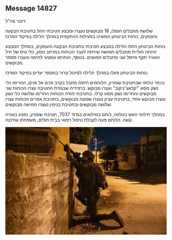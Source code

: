 ## Message 14827

דובר צה"ל:

שלושה מחבלים חוסלו, 18 מבוקשים נעצרו ומבצע חטיבתי החל בחטיבת הבקעה והעמקים, כוחות הביטחון המשיכו בפעילות ההתקפית במהלך הלילה בפיקוד המרכז

כוחות הביטחון החלו הלילה במבצע חטיבתי בחטיבת הבקעה והעמקים, במהלך המבצע זוהתה חוליית מחבלים חמושה שירתה לעבר הכוחות במרחב טמון, כלי טיס של חיל האוויר תקף וחיסל שני מחבלים חמושים. בנוסף, הוחרמו אמצעי לחימה ונעצרו מספר מבוקשים.

כוחות הביטחון פעלו במהלך הלילה לסיכול טרור במספר יעדים בפיקוד המרכז.

בכפר טלוזה שבחטיבת שומרון, הלוחמים חיסלו מחבל בקרב פנים אל פנים, החרימו כלי נשק מסוג ״קלאצ׳ניקוב" ועצרו מבוקש. ברפידיה שבגזרת החטיבה עצרו הכוחות שני מבוקשים והחרימו נשק מסוג קרלו.
בחטיבת יהודה הכוחות החרימו שלושה כלי נשק ועצרו מבוקש אחד, בחטיבת עציון נעצרו שמונה מבוקשים, בחטיבת אפרים הכוחות עצרו שלושה מבוקשים ובחטיבת בנימין נעצרו חמישה מבוקשים.

במהלך חילופי האש בטלוזה, לוחם במילואים בגדוד 7037, חטיבת שומרון, נפצע באורח קשה. הלוחם פונה לקבלת טיפול רפואי בבית חולים, משפחתו עודכנה.

![Photo](14827/14827_photo.jpg)

